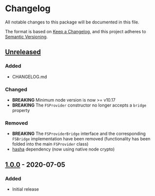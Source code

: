 # Changelog

All notable changes to this package will be documented in this file.

The format is based on [Keep a Changelog](https://keepachangelog.com/en/1.0.0/),
and this project adheres to [Semantic Versioning](https://semver.org/spec/v2.0.0.html).

## [Unreleased]

### Added

- CHANGELOG.md

### Changed

- **BREAKING** Minimum node version is now >= v10.17
- **BREAKING** The `FSProvider` constructor no longer accepts a `bridge` property
### Removed
- **BREAKING** The `FSProviderBridge` interface and the corresponding `FSBridge` implementation have been removed (functionality has been folded into the main `FSProvider` class)
- [hasha](https://www.npmjs.com/package/hasha) dependency (now using native node crypto)

## [1.0.0] - 2020-07-05

### Added

- Initial release

[unreleased]: https://github.com/adamjarret/s3-publish/compare/provider-fs-1.0.0...HEAD
[1.0.0]: https://github.com/adamjarret/s3-publish/releases/tag/provider-fs-1.0.0
